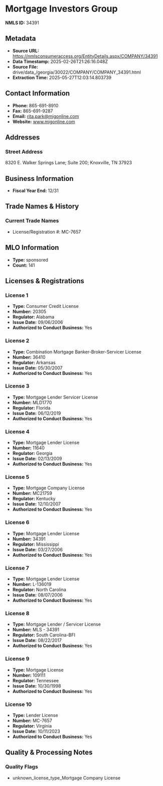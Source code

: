 # Mortgage Investors Group

**NMLS ID:** 34391

## Metadata
- **Source URL:** https://nmlsconsumeraccess.org/EntityDetails.aspx/COMPANY/34391
- **Data Timestamp:** 2025-02-26T21:26:16.048Z
- **Source File:** drive/data_/georgia/30022/COMPANY/COMPANY_34391.html
- **Extraction Time:** 2025-05-27T12:03:14.803739

## Contact Information
- **Phone:** 865-691-8910
- **Fax:** 865-691-9287
- **Email:** rita.park@migonline.com
- **Website:** www.migonline.com

## Addresses
### Street Address
8320 E. Walker Springs Lane; Suite 200; Knoxville, TN 37923

## Business Information
- **Fiscal Year End:** 12/31

## Trade Names & History
### Current Trade Names
- License/Registration #: MC-7657

## MLO Information
- **Type:** sponsored
- **Count:** 141

## Licenses & Registrations

### License 1
- **Type:** Consumer Credit License
- **Number:** 20305
- **Regulator:** Alabama
- **Issue Date:** 09/06/2006
- **Authorized to Conduct Business:** Yes

### License 2
- **Type:** Combination Mortgage Banker-Broker-Servicer License
- **Number:** 36410
- **Regulator:** Arkansas
- **Issue Date:** 05/30/2007
- **Authorized to Conduct Business:** Yes

### License 3
- **Type:** Mortgage Lender Servicer License
- **Number:** MLD1770
- **Regulator:** Florida
- **Issue Date:** 06/12/2019
- **Authorized to Conduct Business:** Yes

### License 4
- **Type:** Mortgage Lender License
- **Number:** 11640
- **Regulator:** Georgia
- **Issue Date:** 02/13/2009
- **Authorized to Conduct Business:** Yes

### License 5
- **Type:** Mortgage Company License
- **Number:** MC21759
- **Regulator:** Kentucky
- **Issue Date:** 12/10/2007
- **Authorized to Conduct Business:** Yes

### License 6
- **Type:** Mortgage Lender License
- **Number:** 34391
- **Regulator:** Mississippi
- **Issue Date:** 03/27/2006
- **Authorized to Conduct Business:** Yes

### License 7
- **Type:** Mortgage Lender License
- **Number:** L-136019
- **Regulator:** North Carolina
- **Issue Date:** 08/07/2006
- **Authorized to Conduct Business:** Yes

### License 8
- **Type:** Mortgage Lender / Servicer License
- **Number:** MLS - 34391
- **Regulator:** South Carolina-BFI
- **Issue Date:** 08/22/2017
- **Authorized to Conduct Business:** Yes

### License 9
- **Type:** Mortgage License
- **Number:** 109111
- **Regulator:** Tennessee
- **Issue Date:** 10/30/1998
- **Authorized to Conduct Business:** Yes

### License 10
- **Type:** Lender License
- **Number:** MC-7657
- **Regulator:** Virginia
- **Issue Date:** 10/11/2023
- **Authorized to Conduct Business:** Yes

## Quality & Processing Notes
### Quality Flags
- unknown_license_type_Mortgage Company License
